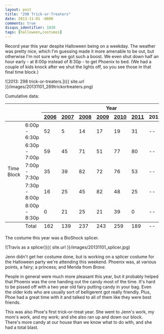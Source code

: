 ```yaml
---
layout: post
title: "298 Trick-or-Treaters"
date: 2013-11-01 -0800
comments: true
disqus_identifier: 1830
tags: [halloween,costumes]
---
```

Record year this year despite Halloween being on a weekday. The weather
was pretty nice, which I'm guessing made it more amenable to be out, but
otherwise I'm not sure why we got such a boost. We even shut down half
an hour early - at 8:00p instead of 8:30p - to get Phoenix to bed. (We
had a couple of kids knock after we shut the lights off, so you see
those in that final time block.)

![2013: 298
trick-or-treaters.]({{ site.url }}/images/20131101_289trickortreaters.png)

Cumulative data:

<!--markdownlint-disable MD033 -->
<table>
    <thead>
        <tr>
            <th colspan="2" rowspan="2">&nbsp;</th>
            <th colspan="8">Year</th>
        </tr>
        <tr>
            <th><a href="/archive/2006/11/01/162-trick-or-treaters.aspx">2006</a></th>
            <th><a href="/archive/2007/11/01/139-trick-or-treaters.aspx">2007</th>
            <th><a href="/archive/2008/11/03/237-trick-or-treaters.aspx">2008</th>
            <th><a href="/archive/2009/11/03/243-trick-or-treaters.aspx">2009</a></th>
            <th><a href="/archive/2010/11/01/259-trick-or-treaters.aspx">2010</a></th>
            <th><a href="/archive/2011/11/01/189-trick-or-treaters.aspx">2011</a></th>
            <th>2012</th>
            <th>2013</th>
        </tr>
    </thead>
    <tbody>
        <tr>
            <td rowspan="5">Time Block</td>
            <td>6:00p - 6:30p</td>
            <td>52</td>
            <td>5</td>
            <td>14</td>
            <td>17</td>
            <td>19</td>
            <td>31</td>
            <td>--</td>
            <td>28</td>
        </tr>
        <tr>
            <td>6:30p - 7:00p</td>
            <td>59</td>
            <td>45</td>
            <td>71</td>
            <td>51</td>
            <td>77</td>
            <td>80</td>
            <td>--</td>
            <td>72</td>
        </tr>
        <tr>
            <td>7:00p - 7:30p</td>
            <td>35</td>
            <td>39</td>
            <td>82</td>
            <td>72</td>
            <td>76</td>
            <td>53</td>
            <td>--</td>
            <td>113</td>
        </tr>
        <tr>
            <td>7:30p - 8:00p</td>
            <td>16</td>
            <td>25</td>
            <td>45</td>
            <td>82</td>
            <td>48</td>
            <td>25</td>
            <td>--</td>
            <td>80</td>
        </tr>
        <tr>
            <td>8:00p - 8:30p</td>
            <td>0</td>
            <td>21</td>
            <td>25</td>
            <td>21</td>
            <td>39</td>
            <td>0</td>
            <td>--</td>
            <td>5</td>
        </tr>
    </tbody>
    <tfoot>
        <tr>
            <td>&nbsp;</td>
            <td>Total</td>
            <td>162</td>
            <td>139</td>
            <td>237</td>
            <td>243</td>
            <td>259</td>
            <td>189</td>
            <td>--</td>
            <td>298</td>
        </tr>
    </tfoot>
</table>
<!--markdownlint-enable MD033 -->

The costume this year was a BioShock splicer.

![Travis as a
splicer]({{ site.url }}/images/20131101_splicer.jpg)

Jenn didn't get her costume done, but is working on a splicer costume
for the Halloween party we're attending this weekend. Phoenix was, at
various points, a fairy; a princess; and Merida from *Brave*.

People in general were much more pleasant this year, but it probably
helped that Phoenix was the one handing out the candy most of the time.
It's hard to be pissed off with a two year old fairy putting candy in
your bag. Even the older kids who are usually sort of belligerent got
really friendly. Plus, Phoe had a great time with it and talked to all
of them like they were best friends.

This was also Phoe's first trick-or-treat year. She went to Jenn's work,
my mom's work, and my work; and she also ran up and down our block.
There's more candy at our house than we know what to do with, and she
had a total blast.
